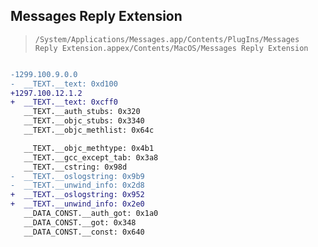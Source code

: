## Messages Reply Extension

> `/System/Applications/Messages.app/Contents/PlugIns/Messages Reply Extension.appex/Contents/MacOS/Messages Reply Extension`

```diff

-1299.100.9.0.0
-  __TEXT.__text: 0xd100
+1297.100.12.1.2
+  __TEXT.__text: 0xcff0
   __TEXT.__auth_stubs: 0x320
   __TEXT.__objc_stubs: 0x3340
   __TEXT.__objc_methlist: 0x64c

   __TEXT.__objc_methtype: 0x4b1
   __TEXT.__gcc_except_tab: 0x3a8
   __TEXT.__cstring: 0x98d
-  __TEXT.__oslogstring: 0x9b9
-  __TEXT.__unwind_info: 0x2d8
+  __TEXT.__oslogstring: 0x952
+  __TEXT.__unwind_info: 0x2e0
   __DATA_CONST.__auth_got: 0x1a0
   __DATA_CONST.__got: 0x348
   __DATA_CONST.__const: 0x640

```
